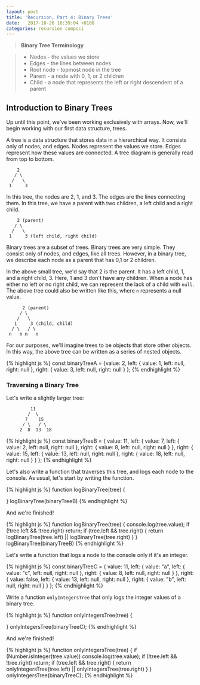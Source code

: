 ```yaml
---
layout: post
title: 'Recursion, Part 4: Binary Trees'
date:   2017-10-26 10:39:04 +0100 
categories: recursion compsci
---
```


> **Binary Tree Terminology**

> - Nodes - the values we store
> - Edges - the lines between nodes
> - Root node - topmost node in the tree
> - Parent - a node with 0, 1, or 2 children
> - Child - a node that represents the left or right descendent of a parent

## Introduction to Binary Trees

Up until this point, we've been working exclusively with arrays.  Now, we'll begin working with our first data structure, trees.

A tree is a data structure that stores data in a hierarchical way. It consists only of nodes, and edges.  Nodes represent the values we store.  Edges represent how these values are connected.  A tree diagram is generally read from top to bottom.

        2
       / \
      /   \
     1     3

In this tree, the nodes are 2, 1, and 3.  The edges are the lines connecting them.  In this tree, we have a parent with two children, a left child and a right child.

        2 (parent)
       / \
      /   \
     1     3 (left child, right child)


Binary trees are a subset of trees.  Binary trees are very simple.  They consist only of nodes, and edges, like all trees.  However, in a binary tree, we describe each node as a parent that has 0,1 or 2 children.  

In the above small tree, we'd say that 2 is the parent.  It has a left child, 1, and a right child, 3.  Here, 1 and 3 don't have any children.  When a node has either no left or no right child, we can represent the lack of a child with `null`.  The above tree could also be written like this, where `n` represents a null value.

          2 (parent)
         / \
        /   \
       1     3 (child, child)
      / \   / \
     n   n n   n

For our purposes, we'll imagine trees to be objects that store other objects. In this way, the above tree can be written as a series of nested objects.

{% highlight js %}
const binaryTreeA = 
  {value: 2, 
    left: {
      value: 1, 
      left: null, 
      right: null
    }, 
    right: {
      value: 3,
      left: null, 
      right: null
    }
  };
{% endhighlight %}

### Traversing a Binary Tree

Let's write a slightly larger tree:


	         11
	        /  \
	       7    15
	      / \   / \
	     2  8  13  18


{% highlight js %}
const binaryTreeB = {
  value: 11, 
  left: {
    value: 7, 
    left: {
      value: 2, 
      left: null, 
      right: null
    }, 
    right: {
      value: 8, 
      left: null, 
      right: null
    }
  }, 
  right: {
    value: 15,
    left: {
      value: 13, 
      left: null, 
      right: null
    }, 
    right: {
      value: 18, 
      left: null, 
      right: null
    }
  }
};
{% endhighlight %}



Let's also write a function that traverses this tree, and logs each node to the console.  As usual, let's start by writing the function.

{% highlight js %}
function logBinaryTree(tree) {
	
}
logBinaryTree(binaryTreeB)
{% endhighlight %}


And we're finished!

{% highlight js %}
function logBinaryTree(tree) {
  console.log(tree.value);
  if (!tree.left && !tree.right) return;
  if (tree.left && tree.right) {
    return logBinaryTree(tree.left) || logBinaryTree(tree.right)
  }
}
logBinaryTree(binaryTreeB)
{% endhighlight %}


Let's write a function that logs a node to the console only if it's an integer.

{% highlight js %}
const binaryTreeC = {
  value: 11, 
  left: {
    value: "a", 
    left: {
      value: "c", 
      left: null, 
      right: null
    }, 
    right: {
      value: 8, 
      left: null, 
      right: null
    }
  }, 
  right: {
    value: false,
    left: {
      value: 13, 
      left: null, 
      right: null
    }, 
    right: {
      value: "b", 
      left: null, 
      right: null
    }
  }
};
{% endhighlight %}

Write a function `onlyIntegersTree` that only logs the integer values of a binary tree.

{% highlight js %}
function onlyIntegersTree(tree) {

}
onlyIntegersTree(binaryTreeC);
{% endhighlight %}

And we're finished!

{% highlight js %}
function onlyIntegersTree(tree) {
  if (Number.isInteger(tree.value)) console.log(tree.value);
  if (!tree.left && !tree.right) return;
  if (tree.left && tree.right) {
    return onlyIntegersTree(tree.left) || onlyIntegersTree(tree.right)
  }
}
onlyIntegersTree(binaryTreeC);
{% endhighlight %}




